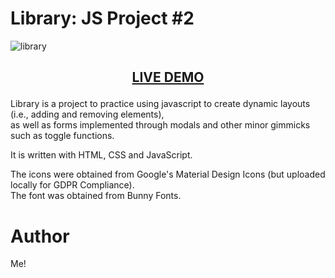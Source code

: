 # Library: JS Project #2

![library](https://github.com/user-attachments/assets/6efdcfce-eadf-44b9-97d2-f547f258ff2e)

## <p align="center">[LIVE DEMO](https://detrett.github.io/library/)

Library is a project to practice using javascript to create dynamic layouts (i.e., adding and removing elements),  
as well as forms implemented through modals and other minor gimmicks such as toggle functions.

It is written with HTML, CSS and JavaScript.

The icons were obtained from Google's Material Design Icons (but uploaded locally for GDPR Compliance).  
The font was obtained from Bunny Fonts.

# Author

Me!
